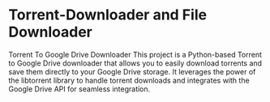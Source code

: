 # Torrent-Downloader and File Downloader
Torrent To Google Drive Downloader This project is a Python-based Torrent to Google Drive downloader that allows you to easily download torrents and save them directly to your Google Drive storage. It leverages the power of the libtorrent library to handle torrent downloads and integrates with the Google Drive API for seamless integration.
